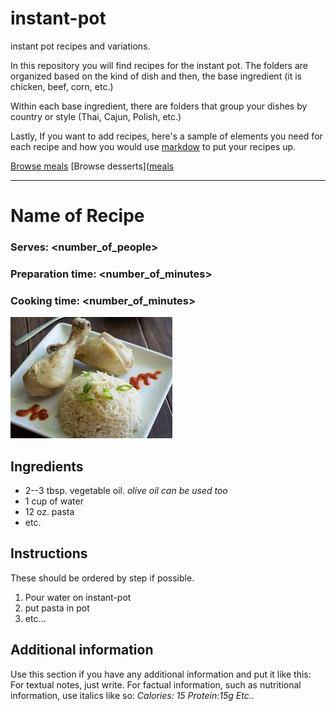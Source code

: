 # instant-pot
instant pot recipes and variations.

In this repository you will find recipes for the instant pot.
The folders are organized based on the kind of dish and then, the base ingredient (it is chicken, beef, corn, etc.)

Within each base ingredient, there are folders that group your dishes by country or style (Thai, Cajun, Polish, etc.)

Lastly, If you want to add recipes, here's a sample of elements you need for each recipe and how you would use [markdow](https://www.markdownguide.org/cheat-sheet/) to put your recipes up.

[Browse meals](https://github.com/fiacobelli/instant-pot/meal)
[Browse desserts]([meals](https://github.com/fiacobelli/instant-pot/meal/dessert)

----
# Name of Recipe

### Serves: <number_of_people>
### Preparation time: <number_of_minutes>
### Cooking time: <number_of_minutes>

![Images are optional](download.jpg)

## Ingredients
- 2--3 tbsp. vegetable oil. *olive oil can be used too*
- 1 cup of water
- 12 oz. pasta
- etc.

## Instructions
These should be ordered by step if possible.
1. Pour water on instant-pot
2. put pasta in pot
3. etc...

## Additional information
Use this section if you have any additional information and put it like this:
For textual notes, just write. For factual information, such as nutritional information, use italics like so:
*Calories: 15*
*Protein:15g*
*Etc..*

